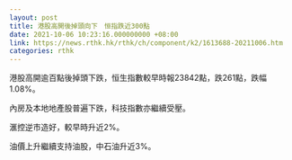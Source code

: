 ```yaml
---
layout: post
title: 港股高開後掉頭向下　恒指跌近300點
date: 2021-10-06 10:23:16.000000000 +08:00
link: https://news.rthk.hk/rthk/ch/component/k2/1613688-20211006.htm
categories: rthk
---
```


港股高開逾百點後掉頭下跌，恒生指數較早時報23842點，跌261點，跌幅1.08%。

內房及本地地產股普遍下跌，科技指數亦繼續受壓。

滙控逆市造好，較早時升近2%。

油價上升繼續支持油股，中石油升近3%。
